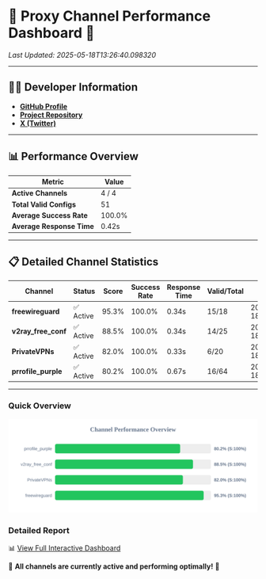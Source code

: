 # 🌟 Proxy Channel Performance Dashboard 🌟

_Last Updated: 2025-05-18T13:26:40.098320_

---

## 👩‍💻 Developer Information

- **[GitHub Profile](https://github.com/4n0nymou3)**  
- **[Project Repository](https://github.com/4n0nymou3/multi-proxy-config-fetcher)**  
- **[X (Twitter)](https://x.com/4n0nymou3)**  

---

## 📊 Performance Overview

| Metric                | Value       |
|-----------------------|-------------|
| **Active Channels**   | 4 / 4       |
| **Total Valid Configs** | 51          |
| **Average Success Rate** | 100.0%      |
| **Average Response Time** | 0.42s       |

---

## 📋 Detailed Channel Statistics

| Channel          | Status     | Score  | Success Rate | Response Time | Valid/Total | Last Success               |
|------------------|------------|--------|--------------|---------------|-------------|----------------------------|
| **freewireguard**  | ✅ Active  | 95.3%  | 100.0% | 0.34s         | 15/18       | 2025-05-18T13:26:40.096786 |
| **v2ray_free_conf**  | ✅ Active  | 88.5%  | 100.0% | 0.34s         | 14/25       | 2025-05-18T13:26:39.364644 |
| **PrivateVPNs**  | ✅ Active  | 82.0%  | 100.0% | 0.33s         | 6/20       | 2025-05-18T13:26:39.730116 |
| **prrofile_purple**  | ✅ Active  | 80.2%  | 100.0% | 0.67s         | 16/64       | 2025-05-18T13:26:38.957695 |

---

### Quick Overview
<div align="center">
  <a href="https://raw.githubusercontent.com/nullluser/NullRepo/refs/heads/main/assets/channel_stats_chart.svg">
    <img src="https://raw.githubusercontent.com/nullluser/NullRepo/refs/heads/main/assets/channel_stats_chart.svg" alt="Source Performance Statistics" width="800">
  </a>
</div>

### Detailed Report
📊 [View Full Interactive Dashboard](https://htmlpreview.github.io/?https://github.com/nullluser/NullRepo/blob/main/assets/performance_report.html)

🎉 **All channels are currently active and performing optimally!** 🎉
